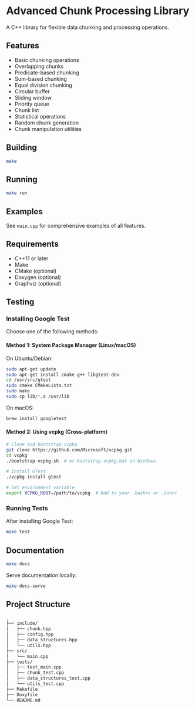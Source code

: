 # Advanced Chunk Processing Library

A C++ library for flexible data chunking and processing operations.

## Features

- Basic chunking operations
- Overlapping chunks
- Predicate-based chunking
- Sum-based chunking
- Equal division chunking
- Circular buffer
- Sliding window
- Priority queue
- Chunk list
- Statistical operations
- Random chunk generation
- Chunk manipulation utilities

## Building

```bash
make
```

## Running

```bash
make run
```

## Examples

See `main.cpp` for comprehensive examples of all features.

## Requirements

- C++11 or later
- Make
- CMake (optional)
- Doxygen (optional)
- Graphviz (optional)

## Testing

### Installing Google Test

Choose one of the following methods:

#### Method 1: System Package Manager (Linux/macOS)

On Ubuntu/Debian:

```bash
sudo apt-get update
sudo apt-get install cmake g++ libgtest-dev
cd /usr/src/gtest
sudo cmake CMakeLists.txt
sudo make
sudo cp lib/*.a /usr/lib
```

On macOS:

```bash
brew install googletest
```

#### Method 2: Using vcpkg (Cross-platform)

```bash
# Clone and bootstrap vcpkg
git clone https://github.com/Microsoft/vcpkg.git
cd vcpkg
./bootstrap-vcpkg.sh  # or bootstrap-vcpkg.bat on Windows

# Install GTest
./vcpkg install gtest

# Set environment variable
export VCPKG_ROOT=/path/to/vcpkg  # Add to your .bashrc or .zshrc
```

### Running Tests

After installing Google Test:

```bash
make test
```

## Documentation

```bash
make docs
```

Serve documentation locally:

```bash
make docs-serve
```

## Project Structure

```markdown
.
├── include/
│   ├── chunk.hpp
│   ├── config.hpp
│   ├── data_structures.hpp
│   └── utils.hpp
├── src/
│   └── main.cpp
├── tests/
│   ├── test_main.cpp
│   ├── chunk_test.cpp
│   ├── data_structures_test.cpp
│   └── utils_test.cpp
├── Makefile
├── Doxyfile
└── README.md
```
